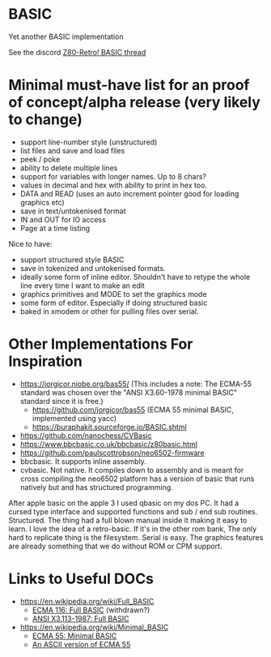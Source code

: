 # BASIC
Yet another BASIC implementation

See the discord [Z80-Retro! BASIC thread](https://discord.com/channels/1010951092277874791/1427916714548527176)

# Minimal must-have list for an proof of concept/alpha release (very likely to change)

- support line-number style (unstructured)
- list files and save and load files
- peek / poke
- ability to delete multiple lines
- support for variables with longer names. Up to 8 chars?
- values in decimal and hex with ability to print in hex too. 
- DATA and READ (uses an auto increment pointer good for loading graphics etc)
- save in text/untokenised format
- IN and OUT for IO access
- Page at a time listing

Nice to have:

- support structured style BASIC
- save in tokenized and untokenised formats. 
- ideally some form of inline editor.  Shouldn't have to retype the whole line every time I want to make an edit 
- graphics primitives and MODE to set the graphics mode
- some form of editor. Especially if doing structured basic
- baked in xmodem or other for pulling files over serial.

# Other Implementations For Inspiration

- https://jorgicor.niobe.org/bas55/ (This includes a note: The ECMA-55 standard was chosen over the "ANSI X3.60-1978 minimal BASIC" standard since it is free.)
  - https://github.com/jorgicor/bas55 (ECMA 55 minimal BASIC, implemented using yacc)
  - https://buraphakit.sourceforge.io/BASIC.shtml
- https://github.com/nanochess/CVBasic
- https://www.bbcbasic.co.uk/bbcbasic/z80basic.html
- https://github.com/paulscottrobson/neo6502-firmware
- bbcbasic.  It supports inline assembly.
- cvbasic.  Not native. It compiles down to assembly and is meant for cross compiling.the neo6502 platform has a version of basic that runs natively but and has structured programming.

After apple basic on the apple 3 I used qbasic on my dos PC.  It had a cursed type interface and supported functions and sub / end sub routines.  Structured.  The thing had a full blown manual inside it making it easy to learn.
I love the idea of a retro-basic.  If it's in the other rom bank,  The only hard to replicate thing is the filesystem. Serial is easy.  The graphics features are already something that we do without ROM or CPM support.

# Links to Useful DOCs

- https://en.wikipedia.org/wiki/Full_BASIC
  - [ECMA 116: Full BASIC](https://web.archive.org/web/20111014140105/http://www.ecma-international.org/publications/files/ECMA-ST-WITHDRAWN/ECMA-116,%201st%20edition,%20June%201986.pdf) (withdrawn?)
  - [ANSI X3.113-1987: Full BASIC](https://archive.org/details/federalinformat6821nati_0)
- https://en.wikipedia.org/wiki/Minimal_BASIC
  - [ECMA 55: Minimal BASIC](https://www.ecma-international.org/wp-content/uploads/ECMA-55_1st_edition_january_1978.pdf)
  - [An ASCII version of ECMA 55](https://buraphakit.sourceforge.io/ECMA-55.TXT)
